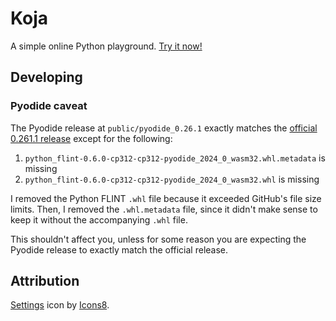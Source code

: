 # Koja

A simple online Python playground. [Try it now!](https://onlinepython.github.io/)

## Developing

### Pyodide caveat

The Pyodide release at `public/pyodide_0.26.1` exactly matches the [official 0.261.1 release](https://github.com/pyodide/pyodide/releases/download/0.26.1/pyodide-0.26.1.tar.bz2) except for the following:

1. `python_flint-0.6.0-cp312-cp312-pyodide_2024_0_wasm32.whl.metadata` is missing
2. `python_flint-0.6.0-cp312-cp312-pyodide_2024_0_wasm32.whl` is missing

I removed the Python FLINT `.whl` file because it exceeded GitHub's file size limits.
Then, I removed the `.whl.metadata` file, since it didn't make sense to keep it without the accompanying `.whl` file.

This shouldn't affect you, unless for some reason you are expecting the Pyodide release to exactly match the official release.

## Attribution

[Settings](https://icons8.com/icon/2969/settings) icon by [Icons8](https://icons8.com).
